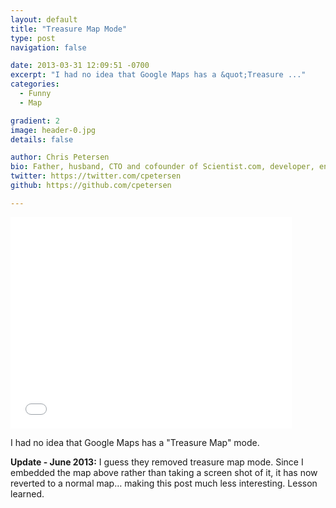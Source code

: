 ```yaml
---
layout: default
title: "Treasure Map Mode"
type: post
navigation: false

date: 2013-03-31 12:09:51 -0700
excerpt: "I had no idea that Google Maps has a &quot;Treasure ..."
categories:
  - Funny
  - Map

gradient: 2
image: header-0.jpg
details: false

author: Chris Petersen
bio: Father, husband, CTO and cofounder of Scientist.com, developer, entrepreneur and technologist.
twitter: https://twitter.com/cpetersen
github: https://github.com/cpetersen

---
```


<iframe class="embedly-embed" src="//cdn.embedly.com/widgets/media.html?src=https%3A%2F%2Fwww.google.com%2Fmaps%2Fembed%2Fv1%2Fview%3Fcenter%3D32.757252%252C-117.118378%26key%3DAIzaSyBctFF2JCjitURssT91Am-_ZWMzRaYBm4Q%26zoom%3D11&url=https%3A%2F%2Fwww.google.com%2Fmaps%2F%4032.757252%2C-117.118378%2C11z%3Fdg%3Ddbrw%26newdg%3D1&image=http%3A%2F%2Fmaps-api-ssl.google.com%2Fmaps%2Fapi%2Fstaticmap%3Fcenter%3D32.757252%2C-117.118378%26zoom%3D15%26size%3D250x250%26sensor%3Dfalse&key=d815972c91e546edb5d2d02e509f8b1c&type=text%2Fhtml&schema=google" width="450" height="338" scrolling="no" frameborder="0" allowfullscreen></iframe>

I had no idea that Google Maps has a "Treasure Map" mode. 

  __Update - June 2013:__ I guess they removed treasure map mode. Since I embedded the map above rather than taking a screen shot of it, it has now reverted to a normal map… making this post much less interesting. Lesson learned. 

 
